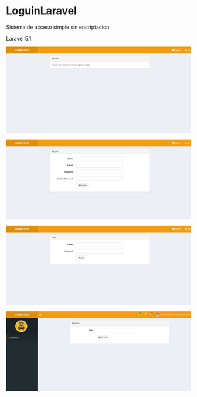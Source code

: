 # LoguinLaravel
Sistema de acceso simple sin encriptacion

Laravel 5.1

![alt text][logo1]

[logo1]: https://github.com/brandonscb22/LoguinLaravel/raw/master/readme_src/img/screen_1.png "Screen"

![alt text][logo2]

[logo2]: https://github.com/brandonscb22/LoguinLaravel/raw/master/readme_src/img/screen_2.png "Screen"

![alt text][logo3]

[logo3]: https://github.com/brandonscb22/LoguinLaravel/raw/master/readme_src/img/screen_3.png "Screen"

![alt text][logo4]

[logo4]: https://github.com/brandonscb22/LoguinLaravel/raw/master/readme_src/img/screen_4.png "Screen"
